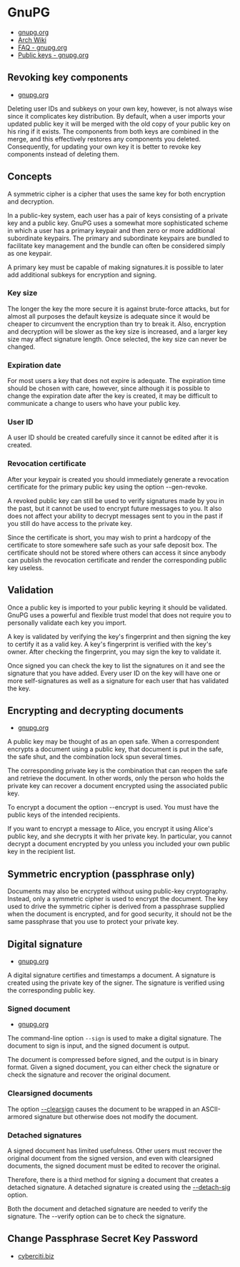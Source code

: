 # GnuPG

- [gnupg.org](https://www.gnupg.org/documentation/guides.html)
- [Arch Wiki](https://wiki.archlinux.org/title/GnuPG)
- [FAQ - gnupg.org](https://www.gnupg.org/faq/gnupg-faq.html#glossary)
- [Public keys - gnupg.org](https://www.gnupg.org/gph/en/manual/x56.html)

## Revoking key components

- [gnupg.org](https://www.gnupg.org/gph/en/manual.html#AEN305)

Deleting user IDs and subkeys on your own key, however, is not always wise since it complicates key distribution. By
default, when a user imports your updated public key it will be merged with the old copy of your public key on his ring
if it exists. The components from both keys are combined in the merge, and this effectively restores any components you
deleted. Consequently, for updating your own key it is better to revoke key components instead of deleting them.

## Concepts

A symmetric cipher is a cipher that uses the same key for both encryption and decryption.

In a public-key system, each user has a pair of keys consisting of a private key and a public key. GnuPG uses a somewhat
more sophisticated scheme in which a user has a primary keypair and then zero or more additional subordinate keypairs.
The primary and subordinate keypairs are bundled to facilitate key management and the bundle can often be considered
simply as one keypair.

A primary key must be capable of making signatures.it is possible to later add additional subkeys for encryption and
signing.

### Key size

The longer the key the more secure it is against brute-force attacks, but for almost all purposes the default keysize is
adequate since it would be cheaper to circumvent the encryption than try to break it. Also, encryption and decryption
will be slower as the key size is increased, and a larger key size may affect signature length. Once selected, the key
size can never be changed.

### Expiration date

For most users a key that does not expire is adequate. The expiration time should be chosen with care, however, since
although it is possible to change the expiration date after the key is created, it may be difficult to communicate a
change to users who have your public key.

### User ID

A user ID should be created carefully since it cannot be edited after it is created.

### Revocation certificate

After your keypair is created you should immediately generate a revocation certificate for the primary public key using
the option --gen-revoke.

A revoked public key can still be used to verify signatures made by you in the past, but it cannot be used to encrypt
future messages to you. It also does not affect your ability to decrypt messages sent to you in the past if you still do
have access to the private key.

Since the certificate is short, you may wish to print a hardcopy of the certificate to store somewhere safe such as your
safe deposit box. The certificate should not be stored where others can access it since anybody can publish the
revocation certificate and render the corresponding public key useless.

## Validation

Once a public key is imported to your public keyring it should be validated. GnuPG uses a powerful and flexible trust
model that does not require you to personally validate each key you import.

A key is validated by verifying the key's fingerprint and then signing the key to certify it as a valid key. A key's
fingerprint is verified with the key's owner. After checking the fingerprint, you may sign the key to validate it.

Once signed you can check the key to list the signatures on it and see the signature that you have added. Every user ID
on the key will have one or more self-signatures as well as a signature for each user that has validated the key.

## Encrypting and decrypting documents

- [gnupg.org](https://www.gnupg.org/gph/en/manual/x110.html)

A public key may be thought of as an open safe. When a correspondent encrypts a document using a public key, that
document is put in the safe, the safe shut, and the combination lock spun several times.

The corresponding private key is the combination that can reopen the safe and retrieve the document. In other words,
only the person who holds the private key can recover a document encrypted using the associated public key.

To encrypt a document the option --encrypt is used. You must have the public keys of the intended recipients.

If you want to encrypt a message to Alice, you encrypt it using Alice's public key, and she decrypts it with her private
key. In particular, you cannot decrypt a document encrypted by you unless you included your own public key in the
recipient list.

## Symmetric encryption (passphrase only)

Documents may also be encrypted without using public-key cryptography. Instead, only a symmetric cipher is used to
encrypt the document. The key used to drive the symmetric cipher is derived from a passphrase supplied when the document
is encrypted, and for good security, it should not be the same passphrase that you use to protect your private key.

## Digital signature

- [gnupg.org](https://www.gnupg.org/gph/en/manual/x135.html)

A digital signature certifies and timestamps a document. A signature is created using the private key of the signer. The
signature is verified using the corresponding public key.

### Signed document

- [gnupg.org](https://www.gnupg.org/gph/en/manual/r606.html)

The command-line option `--sign` is used to make a digital signature. The document to sign is input, and the signed
document is output.

The document is compressed before signed, and the output is in binary format. Given a signed document, you can either
check the signature or check the signature and recover the original document.

### Clearsigned documents

The option [--clearsign](https://www.gnupg.org/gph/en/manual/r684.html) causes the document to be wrapped in an
ASCII-armored signature but otherwise does not modify the document.

### Detached signatures

A signed document has limited usefulness. Other users must recover the original document from the signed version, and
even with clearsigned documents, the signed document must be edited to recover the original.

Therefore, there is a third method for signing a document that creates a detached signature. A detached signature is
created using the [--detach-sig](https://www.gnupg.org/gph/en/manual/r622.html) option.

Both the document and detached signature are needed to verify the signature. The --verify option can be to check the
signature.

## Change Passphrase Secret Key Password

- [cyberciti.biz](https://www.cyberciti.biz/faq/linux-unix-gpg-change-passphrase-command/)
